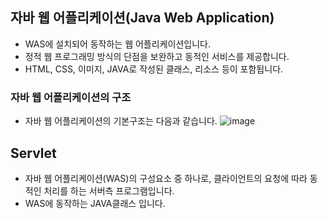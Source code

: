 ## 자바 웹 어플리케이션(Java Web Application)

- WAS에 설치되어 동작하는 웹 어플리케이션입니다.
- 정적 웹 프로그래밍 방식의 단점을 보완하고 동적인 서비스를 제공합니다.
- HTML, CSS, 이미지, JAVA로 작성된 클래스, 리소스 등이 포함됩니다.

### 자바 웹 어플리케이션의 구조

- 자바 웹 어플리케이션의 기본구조는 다음과 같습니다.
![image](https://user-images.githubusercontent.com/46203866/91865811-bc8b5780-ecac-11ea-9ccd-998dab4e8dda.png)

## Servlet

- 자바 웹 어플리케이션(WAS)의 구성요소 중 하나로, 클라이언트의 요청에 따라 동적인 처리를 하는 서버측 프로그램입니다.
- WAS에 동작하는 JAVA클래스 입니다.

